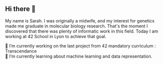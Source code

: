 ## Hi there 👋

My name is Sarah. I was originally a midwife, and my interest for genetics made me graduate in molecular biology research. That's the moment I discovered that there was plenty of informatic work in this field. Today I am working at 42 School in Lyon to achieve that goal.

🔭 I’m currently working on the last project from 42 mandatory curriculum : Transcendance <br>
🌱 I’m currently learning about machine learning and data representation.
